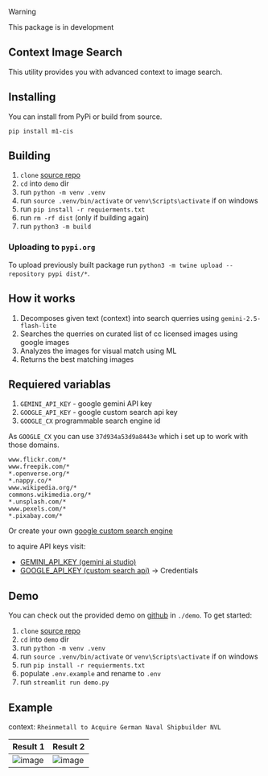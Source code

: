 > [!WARNING]
> This package is in development

## Context Image Search
This utility provides you with advanced context to image search. 

## Installing
You can install from PyPi or build from source.
```
pip install m1-cis
```

## Building
1. `clone` [source repo](https://github.com/M1chol/m1-cis)
2. `cd` into `demo` dir
3. run `python -m venv .venv`
4. run `source .venv/bin/activate` or `venv\Scripts\activate` if on windows
5. run `pip install -r requierments.txt`
6. run `rm -rf dist` (only if building again)
7. run `python3 -m build`

### Uploading to `pypi.org`
To upload previously built package run `python3 -m twine upload --repository pypi dist/*`.


## How it works
1. Decomposes given text (context) into search querries using `gemini-2.5-flash-lite`
2. Searches the querries on curated list of cc licensed images using google images
3. Analyzes the images for visual match using ML
4. Returns the best matching images

## Requiered variablas
1. `GEMINI_API_KEY` - google gemini API key
2. `GOOGLE_API_KEY` - google custom search api key
3. `GOOGLE_CX` programmable search engine id

As `GOOGLE_CX` you can use `37d934a53d9a8443e` which i set up to work with those domains.
```
www.flickr.com/*
www.freepik.com/*
*.openverse.org/*
*.nappy.co/*
www.wikipedia.org/*
commons.wikimedia.org/*
*.unsplash.com/*
www.pexels.com/*
*.pixabay.com/*
```
Or create your own [google custom search engine](https://programmablesearchengine.google.com)

to aquire API keys visit:
- [GEMINI_API_KEY (gemini ai studio)](https://aistudio.google.com/apikey)
- [GOOGLE_API_KEY (custom search api)](https://console.cloud.google.com/apis/api/customsearch.googleapis.com) -> Credentials

## Demo
You can check out the provided demo on [github](https://github.com/M1chol/m1-cis) in `./demo`. To get started:
1. `clone` [source repo](https://github.com/M1chol/m1-cis)
2. `cd` into `demo` dir
3. run `python -m venv .venv`
4. run `source .venv/bin/activate` or `venv\Scripts\activate` if on windows
5. run `pip install -r requierments.txt`
6. populate `.env.example` and rename to `.env`
7. run `streamlit run demo.py`

## Example
context: `Rheinmetall to Acquire German Naval Shipbuilder NVL`

| Result 1 | Result 2 |
| -------- | -------- | 
|![image](https://upload.wikimedia.org/wikipedia/commons/e/e1/USS_Dale_%28DLG-19%29_ready_for_launching_at_the_New_York_Shipbuilding_Company_on_27_July_1962_%28NH_98150%29.jpg?20100708150818)| ![image](https://images.pexels.com/photos/31389737/pexels-photo-31389737/free-photo-of-modern-naval-warship-docked-in-rotterdam-harbor.jpeg?auto=compress&cs=tinysrgb&dpr=1&w=500)|
